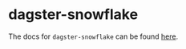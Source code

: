 # dagster-snowflake

The docs for `dagster-snowflake` can be found
[here](https://docs.dagster.io/docs/apidocs/libraries/dagster_snowflake).
